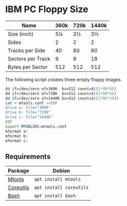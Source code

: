 # IBM PC Floppy Size

| Name              | 360k | 720k | 1440k |
|-------------------|------|------|-------|
| Size (inch)       | 5¼   | 3½   | 3½    |
| Sides             | 2    | 2    | 2     |
| Tracks per Side   | 40   | 80   | 80    |
| Sectors per Track | 9    | 9    | 18    |
| Bytes per Sector  | 512  | 512  | 512   |

The following script creates three empty floppy images.

```bash
dd if=/dev/zero of=360K  bs=512 count=$((2*40*9))
dd if=/dev/zero of=720K  bs=512 count=$((2*80*9))
dd if=/dev/zero of=1440K bs=512 count=$((2*80*18))
cat > mtools.conf <<EOF
drive a: file="360K"
drive b: file="720K"
drive c: file="1440K"
EOF
export MTOOLSRC=mtools.conf
mformat a:
mformat b:
mformat c:
```

## Requirements

| Package        | Debian                  |
|----------------|-------------------------|
| [Mtools][1]    | `apt install mtools`    |
| [Coreutils][2] | `apt install coreutils` |
| [Bash][3]      | `apt install bash`      |

[1]: https://www.gnu.org/software/mtools/
[2]: https://www.gnu.org/software/coreutils/
[3]: https://www.gnu.org/software/bash/

